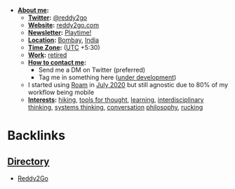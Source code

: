 - **[About me](<About me.md>):**
    - **[Twitter](<Twitter.md>):** [@reddy2go](https://twitter.com/reddy2go)
    - **[Website](<Website.md>):** [reddy2go.com](https://reddy2go.com)
    - **[Newsletter](<Newsletter.md>):** [Playtime!](https://playtime.reddy2go.com)
    - **[Location](<Location.md>):** [Bombay](<Bombay.md>), [India](<India.md>)
    - **[Time Zone](<Time Zone.md>):** ([UTC](<UTC.md>) +5:30)
    - **[Work](<Work.md>):** [retired](<retired.md>)
    - **[How to contact me](<How to contact me.md>):** 
        - Send me a DM on Twitter (preferred)
        - Tag me in something here ([under development]([Chat](<Chat.md>)))
    - I started using [Roam](<Roam.md>) in [July 2020](<July 2020.md>) but still agnostic due to 80% of my workflow being mobile
    - **[Interests](<Interests.md>):** [hiking](<hiking.md>), [tools for thought](<tools for thought.md>), [learning](<learning.md>), [interdisciplinary thinking](<interdisciplinary thinking.md>), [systems thinking](<systems thinking.md>), [conversation](<conversation.md>) [philosophy](<philosophy.md>), [rucking](<rucking.md>)

# Backlinks
## [Directory](<Directory.md>)
- [Reddy2Go](<Reddy2Go.md>)

